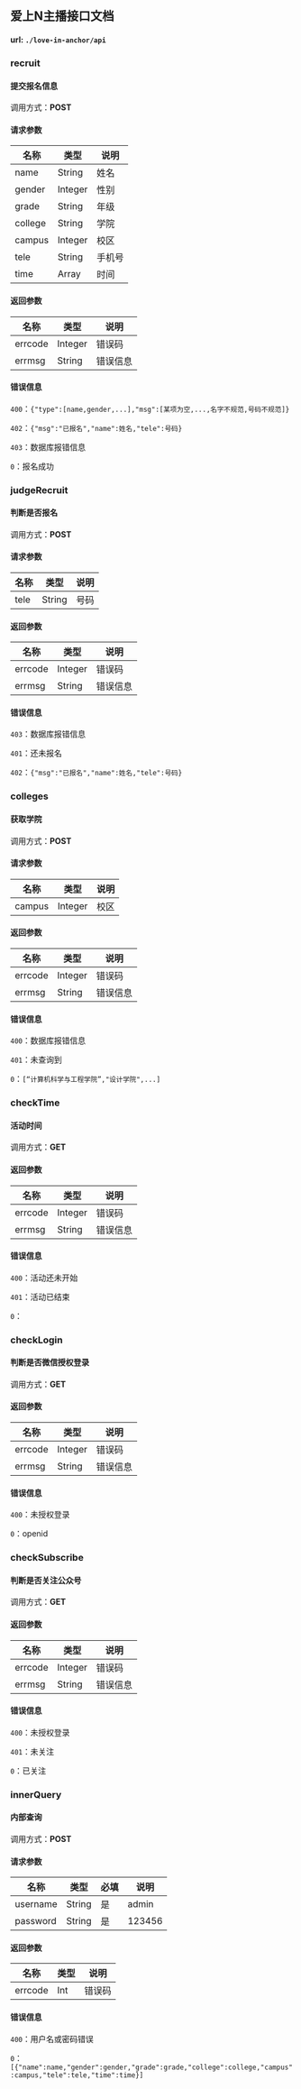 ## 爱上N主播接口文档

#### url: `./love-in-anchor/api`

### recruit

#### 提交报名信息

调用方式：**POST**

#### 请求参数

| 名称    | 类型    | 说明   |
| ------- | ------- | ------ |
| name    | String  | 姓名   |
| gender  | Integer | 性别   |
| grade   | String  | 年级   |
| college | String  | 学院   |
| campus  | Integer | 校区   |
| tele    | String  | 手机号 |
| time    | Array   | 时间   |

#### 返回参数

| 名称    | 类型    | 说明     |
| ------- | ------- | -------- |
| errcode | Integer | 错误码   |
| errmsg  | String  | 错误信息 |

#### 错误信息

`400`：`{"type":[name,gender,...],"msg":[某项为空,...,名字不规范,号码不规范]}`

`402`：`{"msg":"已报名","name":姓名,"tele":号码}`

`403`：数据库报错信息

`0`：报名成功

### judgeRecruit

#### 判断是否报名

调用方式：**POST**

#### 请求参数

| 名称 | 类型   | 说明 |
| ---- | ------ | ---- |
| tele | String | 号码 |

#### 返回参数

| 名称    | 类型    | 说明     |
| ------- | ------- | -------- |
| errcode | Integer | 错误码   |
| errmsg  | String  | 错误信息 |

#### 错误信息

`403`：数据库报错信息

`401`：还未报名

`402`：`{"msg":"已报名","name":姓名,"tele":号码}`



### colleges

#### 获取学院

调用方式：**POST**

#### 请求参数

| 名称   | 类型   | 说明 |
| ------ | ------ | ---- |
| campus | Integer | 校区 |

#### 返回参数

| 名称    | 类型    | 说明     |
| ------- | ------- | -------- |
| errcode | Integer | 错误码   |
| errmsg  | String  | 错误信息 |

#### 错误信息

`400`：数据库报错信息

`401`：未查询到

`0`：`[“计算机科学与工程学院”,"设计学院",...]`

### checkTime

#### 活动时间

调用方式：**GET**

#### 返回参数

| 名称    | 类型    | 说明     |
| ------- | ------- | -------- |
| errcode | Integer | 错误码   |
| errmsg  | String  | 错误信息 |

#### 错误信息

`400`：活动还未开始

`401`：活动已结束

`0`：

### checkLogin

#### 判断是否微信授权登录

调用方式：**GET**

#### 返回参数

| 名称    | 类型    | 说明     |
| ------- | ------- | -------- |
| errcode | Integer | 错误码   |
| errmsg  | String  | 错误信息 |

#### 错误信息


`400`：未授权登录

`0`：openid

### checkSubscribe

#### 判断是否关注公众号

调用方式：**GET**

#### 返回参数

| 名称    | 类型    | 说明     |
| ------- | ------- | -------- |
| errcode | Integer | 错误码   |
| errmsg  | String  | 错误信息 |

#### 错误信息

`400`：未授权登录

`401`：未关注

`0`：已关注

### innerQuery

#### 内部查询

调用方式：**POST**

#### 请求参数

| 名称     | 类型   | 必填 | 说明   |
| -------- | ------ | ---- | ------ |
| username | String | 是   | admin  |
| password | String | 是   | 123456 |

#### 返回参数

| 名称    | 类型 | 说明   |
| ------- | ---- | ------ |
| errcode | Int  | 错误码 |

#### 错误信息

`400`：用户名或密码错误

`0`：`[{"name":name,"gender":gender,"grade":grade,"college":college,"campus":campus,"tele":tele,"time":time}]`



